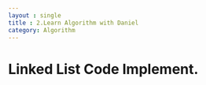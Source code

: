 ```yaml
---
layout : single
title : 2.Learn Algorithm with Daniel
category: Algorithm
---
```


# Linked List Code Implement.

